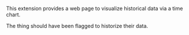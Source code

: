 
This extension provides a web page to visualize historical data via a time chart.

The thing should have been flagged to historize their data.

